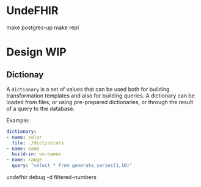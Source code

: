 # UndeFHIR

make postgres-up
make repl 


# Design WIP


## Dictionay

A `dictionary` is a set of values that can be used both for building transformation templates and also for building queries. A dictionary can be loaded from files, or using pre-prepared dictionaries, or through the result of a query to the database.


Example:
```yaml undefhir.yaml
dictionary:
- name: color
  file: ./dict/colors
- name: name
  build-in: us-names 
- name: range 
  query: "select * from generate_series(1,10)" 

```

undefhir debug -d filtered-numbers

